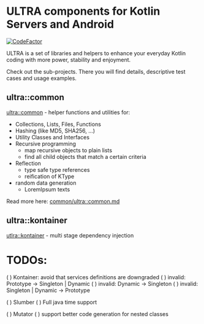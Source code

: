 # ULTRA components for Kotlin Servers and Android

[![CodeFactor](https://www.codefactor.io/repository/github/peekandpoke/ultra/badge)](https://www.codefactor.io/repository/github/peekandpoke/ultra)

ULTRA is a set of libraries and helpers to enhance your everyday Kotlin coding with more power, stability and enjoyment.

Check out the sub-projects. There you will find details, descriptive test cases and usage examples.

## ultra::common

[ultra::common](common/ultra::common.md) - helper functions and utilities for:

- Collections, Lists, Files, Functions
- Hashing (like MD5, SHA256, ...)
- Utility Classes and Interfaces
- Recursive programming
    - map recursive objects to plain lists
    - find all child objects that match a certain criteria   
- Reflection
    - type safe type references
    - reification of KType
- random data generation
    - LoremIpsum texts 

Read more here: [common/ultra::common.md]() 


## ultra::kontainer

[utlra::kontainer](kontainer/ultra::kontainer.md) - multi stage dependency injection  



# TODOs:

( ) Kontainer: avoid that services definitions are downgraded
  ( ) invalid: Prototype -> Singleton | Dynamic
  ( ) invalid: Dynamic -> Singleton
  ( ) invalid: Singleton | Dynamic -> Prototype  


( ) Slumber
  ( ) Full java time support 

( ) Mutator
  ( ) support better code generation for nested classes
